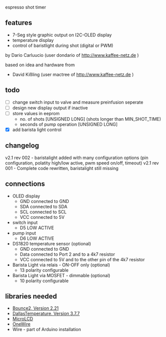 espresso shot timer 

## features
 - 7-Seg style graphic output on I2C-OLED display
 - temperature display 
 - control of baristlight during shot (digital or PWM)
 
by  Dario Carluucio (user dondario of http://www.kaffee-netz.de )

based on idea and hardware from 
- David Kißling (user mactree of http://www.kaffee-netz.de )
 

## todo
- [ ] change switch input to valve and measure preinfusion seperate
- [ ] design new display output if inactive
- [ ] store values in eeprom
  - no. of shots [UNSIGNED LONG] (shots longer than MIN_SHOT_TIME)
  - seconds of pump operation [UNSIGNED LONG]
- [x] add barista light control 

## changelog
v2.1 rev 002 - baristalight added with many configuration options 
                (pin configuration, polatity high/low active, pwm speed on/off, timeout)
v2.1 rev 001 - Complete code rewritten, baristalight still missing

## connections
  - OLED display
    - GND   connected to GND
    - SDA   connected to SDA
    - SCL   connected to SCL
    - VCC   connected to 5V 
  - switch input
    - D5    LOW ACTIVE
  - pump input
    - D6    LOW ACTIVE
  - DS1820 temperature sensor (optional)
    - GND   connected to GND
    - Data  connected to Port 2 and to a 4k7 resistor
    - VCC   connected to 5V and to the other pin of the 4k7 resistor 
  - Barista Light via relais - ON-OFF only (optional)
    - 13    polarity configurable 
  - Barista Light via MOSFET - dimmable (optional)
    - 10    polarity configurable 

## libraries needed
  - [Bounce2, Version 2.21](https://github.com/thomasfredericks/Bounce2/)
  - [DallasTemperature, Version 3.7.7](https://github.com/milesburton/Arduino-Temperature-Control-Library)
  - [MicroLCD](https://github.com/stanleyhuangyc/MultiLCD/tree/master/MicroLCD)
  - [OneWire](https://github.com/PaulStoffregen/OneWire)
  - Wire - part of Arduino installation
